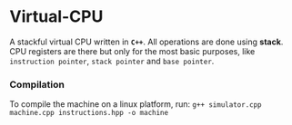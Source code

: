 # Virtual-CPU
A stackful virtual CPU written in **`C++`**. All operations are done using **stack**.
CPU registers are there but only for the most basic purposes, like `instruction pointer`, `stack pointer` and `base pointer`.

### Compilation
 To compile the machine on a linux platform, run: `g++ simulator.cpp machine.cpp instructions.hpp -o machine`
